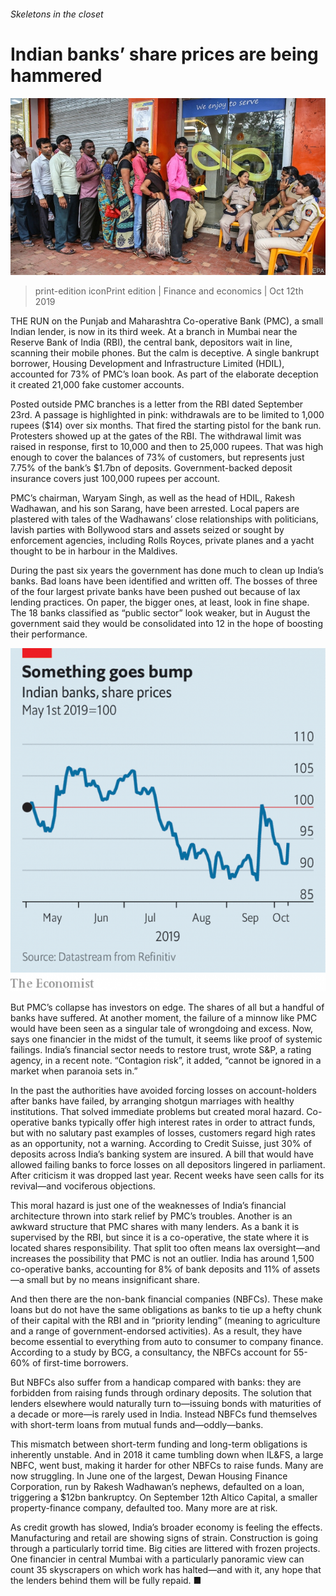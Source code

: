 ###### Skeletons in the closet

# Indian banks’ share prices are being hammered 

![image](images/20191012_FNP002_1.jpg) 

> print-edition iconPrint edition | Finance and economics | Oct 12th 2019 

THE RUN on the Punjab and Maharashtra Co-operative Bank (PMC), a small Indian lender, is now in its third week. At a branch in Mumbai near the Reserve Bank of India (RBI), the central bank, depositors wait in line, scanning their mobile phones. But the calm is deceptive. A single bankrupt borrower, Housing Development and Infrastructure Limited (HDIL), accounted for 73% of PMC’s loan book. As part of the elaborate deception it created 21,000 fake customer accounts. 

Posted outside PMC branches is a letter from the RBI dated September 23rd. A passage is highlighted in pink: withdrawals are to be limited to 1,000 rupees ($14) over six months. That fired the starting pistol for the bank run. Protesters showed up at the gates of the RBI. The withdrawal limit was raised in response, first to 10,000 and then to 25,000 rupees. That was high enough to cover the balances of 73% of customers, but represents just 7.75% of the bank’s $1.7bn of deposits. Government-backed deposit insurance covers just 100,000 rupees per account. 

PMC’s chairman, Waryam Singh, as well as the head of HDIL, Rakesh Wadhawan, and his son Sarang, have been arrested. Local papers are plastered with tales of the Wadhawans’ close relationships with politicians, lavish parties with Bollywood stars and assets seized or sought by enforcement agencies, including Rolls Royces, private planes and a yacht thought to be in harbour in the Maldives. 

During the past six years the government has done much to clean up India’s banks. Bad loans have been identified and written off. The bosses of three of the four largest private banks have been pushed out because of lax lending practices. On paper, the bigger ones, at least, look in fine shape. The 18 banks classified as “public sector” look weaker, but in August the government said they would be consolidated into 12 in the hope of boosting their performance. 

![image](images/20191012_FNC877_0.png) 

But PMC’s collapse has investors on edge. The shares of all but a handful of banks have suffered. At another moment, the failure of a minnow like PMC would have been seen as a singular tale of wrongdoing and excess. Now, says one financier in the midst of the tumult, it seems like proof of systemic failings. India’s financial sector needs to restore trust, wrote S&P, a rating agency, in a recent note. “Contagion risk”, it added, “cannot be ignored in a market when paranoia sets in.” 

In the past the authorities have avoided forcing losses on account-holders after banks have failed, by arranging shotgun marriages with healthy institutions. That solved immediate problems but created moral hazard. Co-operative banks typically offer high interest rates in order to attract funds, but with no salutary past examples of losses, customers regard high rates as an opportunity, not a warning. According to Credit Suisse, just 30% of deposits across India’s banking system are insured. A bill that would have allowed failing banks to force losses on all depositors lingered in parliament. After criticism it was dropped last year. Recent weeks have seen calls for its revival—and vociferous objections. 

This moral hazard is just one of the weaknesses of India’s financial architecture thrown into stark relief by PMC’s troubles. Another is an awkward structure that PMC shares with many lenders. As a bank it is supervised by the RBI, but since it is a co-operative, the state where it is located shares responsibility. That split too often means lax oversight—and increases the possibility that PMC is not an outlier. India has around 1,500 co-operative banks, accounting for 8% of bank deposits and 11% of assets—a small but by no means insignificant share. 

And then there are the non-bank financial companies (NBFCs). These make loans but do not have the same obligations as banks to tie up a hefty chunk of their capital with the RBI and in “priority lending” (meaning to agriculture and a range of government-endorsed activities). As a result, they have become essential to everything from auto to consumer to company finance. According to a study by BCG, a consultancy, the NBFCs account for 55-60% of first-time borrowers. 

But NBFCs also suffer from a handicap compared with banks: they are forbidden from raising funds through ordinary deposits. The solution that lenders elsewhere would naturally turn to—issuing bonds with maturities of a decade or more—is rarely used in India. Instead NBFCs fund themselves with short-term loans from mutual funds and—oddly—banks. 

This mismatch between short-term funding and long-term obligations is inherently unstable. And in 2018 it came tumbling down when IL&FS, a large NBFC, went bust, making it harder for other NBFCs to raise funds. Many are now struggling. In June one of the largest, Dewan Housing Finance Corporation, run by Rakesh Wadhawan’s nephews, defaulted on a loan, triggering a $12bn bankruptcy. On September 12th Altico Capital, a smaller property-finance company, defaulted too. Many more are at risk. 

As credit growth has slowed, India’s broader economy is feeling the effects. Manufacturing and retail are showing signs of strain. Construction is going through a particularly torrid time. Big cities are littered with frozen projects. One financier in central Mumbai with a particularly panoramic view can count 35 skyscrapers on which work has halted—and with it, any hope that the lenders behind them will be fully repaid. ■ 

